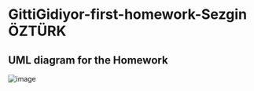 # GittiGidiyor-first-homework-Sezgin ÖZTÜRK

## UML diagram for the Homework

![image](https://user-images.githubusercontent.com/57195483/128888378-7393666e-c032-4cad-97d3-e724ff666bc4.png)
